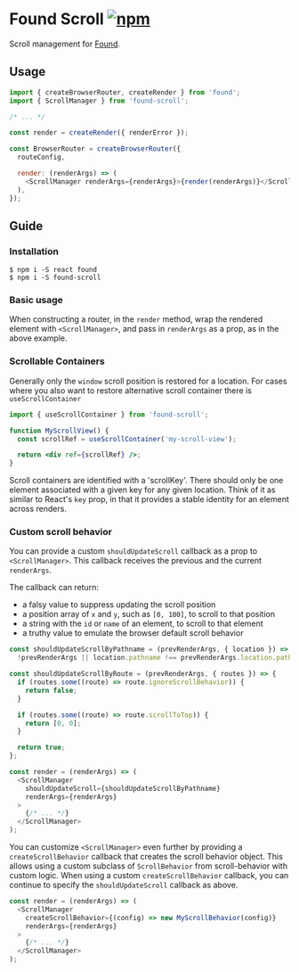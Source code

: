 # Found Scroll [![npm][npm-badge]][npm]

Scroll management for [Found](https://github.com/4Catalyzer/found).

## Usage

```js
import { createBrowserRouter, createRender } from 'found';
import { ScrollManager } from 'found-scroll';

/* ... */

const render = createRender({ renderError });

const BrowserRouter = createBrowserRouter({
  routeConfig,

  render: (renderArgs) => (
    <ScrollManager renderArgs={renderArgs}>{render(renderArgs)}</ScrollManager>
  ),
});
```

## Guide

### Installation

```
$ npm i -S react found
$ npm i -S found-scroll
```

### Basic usage

When constructing a router, in the `render` method, wrap the rendered element with `<ScrollManager>`, and pass in `renderArgs` as a prop, as in the above example.

### Scrollable Containers

Generally only the `window` scroll position is restored for a location. For
cases where you also want to restore alternative scroll container there is `useScrollContainer`

```jsx
import { useScrollContainer } from 'found-scroll';

function MyScrollView() {
  const scrollRef = useScrollContainer('my-scroll-view');

  return <div ref={scrollRef} />;
}
```

Scroll containers are identified with a 'scrollKey'. There should only be one element associated with a given key for any given location. Think of it as similar to React's `key` prop, in that it provides a stable identity for an element across renders.

### Custom scroll behavior

You can provide a custom `shouldUpdateScroll` callback as a prop to `<ScrollManager>`. This callback receives the previous and the current `renderArgs`.

The callback can return:

- a falsy value to suppress updating the scroll position
- a position array of `x` and `y`, such as `[0, 100]`, to scroll to that position
- a string with the `id` or `name` of an element, to scroll to that element
- a truthy value to emulate the browser default scroll behavior

```js
const shouldUpdateScrollByPathname = (prevRenderArgs, { location }) =>
  !prevRenderArgs || location.pathname !== prevRenderArgs.location.pathname;

const shouldUpdateScrollByRoute = (prevRenderArgs, { routes }) => {
  if (routes.some((route) => route.ignoreScrollBehavior)) {
    return false;
  }

  if (routes.some((route) => route.scrollToTop)) {
    return [0, 0];
  }

  return true;
};

const render = (renderArgs) => (
  <ScrollManager
    shouldUpdateScroll={shouldUpdateScrollByPathname}
    renderArgs={renderArgs}
  >
    {/* ... */}
  </ScrollManager>
);
```

You can customize `<ScrollManager>` even further by providing a `createScrollBehavior` callback that creates the scroll behavior object. This allows using a custom subclass of `ScrollBehavior` from scroll-behavior with custom logic. When using a custom `createScrollBehavior` callback, you can continue to specify the `shouldUpdateScroll` callback as above.

```js
const render = (renderArgs) => (
  <ScrollManager
    createScrollBehavior={(config) => new MyScrollBehavior(config)}
    renderArgs={renderArgs}
  >
    {/* ... */}
  </ScrollManager>
);
```

[npm-badge]: https://img.shields.io/npm/v/found-scroll.svg
[npm]: https://www.npmjs.org/package/found-scroll
